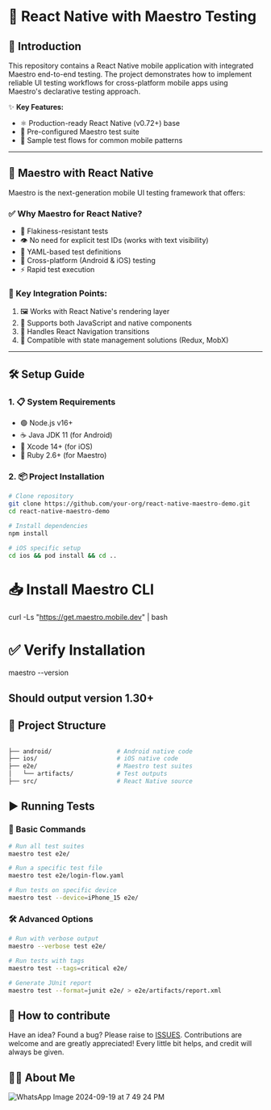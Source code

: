 # 📱 React Native with Maestro Testing

## 🚀 Introduction

This repository contains a React Native mobile application with integrated Maestro end-to-end testing. The project demonstrates how to implement reliable UI testing workflows for cross-platform mobile apps using Maestro's declarative testing approach.

✨ **Key Features:**

- ⚛️ Production-ready React Native (v0.72+) base
- 🧪 Pre-configured Maestro test suite
- 📲 Sample test flows for common mobile patterns

---

## 🧭 Maestro with React Native

Maestro is the next-generation mobile UI testing framework that offers:

### ✅ Why Maestro for React Native?

- 🧱 Flakiness-resistant tests
- 👁️ No need for explicit test IDs (works with text visibility)
- 📄 YAML-based test definitions
- 📱 Cross-platform (Android & iOS) testing
- ⚡ Rapid test execution

### 🔗 Key Integration Points:

1. 🖼️ Works with React Native's rendering layer
2. 🔌 Supports both JavaScript and native components
3. 🔄 Handles React Navigation transitions
4. 💾 Compatible with state management solutions (Redux, MobX)

---

## 🛠️ Setup Guide

### 1. 📋 System Requirements

- 🟢 Node.js v16+
- ☕ Java JDK 11 (for Android)
- 🍎 Xcode 14+ (for iOS)
- 💎 Ruby 2.6+ (for Maestro)

### 2. 📦 Project Installation

```bash
# Clone repository
git clone https://github.com/your-org/react-native-maestro-demo.git
cd react-native-maestro-demo

# Install dependencies
npm install

# iOS specific setup
cd ios && pod install && cd ..
```

# 📥 Install Maestro CLI

curl -Ls "https://get.maestro.mobile.dev" | bash

# ✅ Verify Installation

maestro --version

## Should output version 1.30+

## 📁 Project Structure

```bash

├── android/                  # Android native code
├── ios/                      # iOS native code
├── e2e/                      # Maestro test suites
│   └── artifacts/            # Test outputs
├── src/                      # React Native source
```

## ▶️ Running Tests

### 🧪 Basic Commands

```bash
# Run all test suites
maestro test e2e/

# Run a specific test file
maestro test e2e/login-flow.yaml

# Run tests on specific device
maestro test --device=iPhone_15 e2e/
```

### 🛠️ Advanced Options

```bash
# Run with verbose output
maestro --verbose test e2e/

# Run tests with tags
maestro test --tags=critical e2e/

# Generate JUnit report
maestro test --format=junit e2e/ > e2e/artifacts/report.xml
```

## 🤔 How to contribute

Have an idea? Found a bug? Please raise to [ISSUES](https://github.com/avisek123/helper-box/issues).
Contributions are welcome and are greatly appreciated! Every little bit helps, and credit will always be given.

## 👨‍💻 About Me

![WhatsApp Image 2024-09-19 at 7 49 24 PM](https://github.com/user-attachments/assets/a6204283-d754-44c8-a1c7-2cb0dffcd316)
